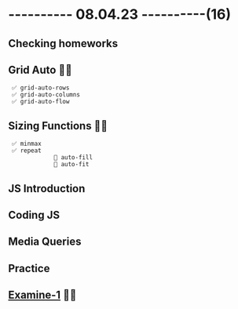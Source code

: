 # ---------- 08.04.23 ----------(16)

## Checking homeworks

## Grid Auto 👍🏻

     ✅ grid-auto-rows
     ✅ grid-auto-columns
     ✅ grid-auto-flow

## Sizing Functions 👍🏻

     ✅ minmax
     ✅ repeat
                 🎁 auto-fill
                 🎁 auto-fit

## JS Introduction

## Coding JS

## Media Queries

## Practice

## [Examine-1](https://bit.ly/3zhUpMt) 👍🏻
